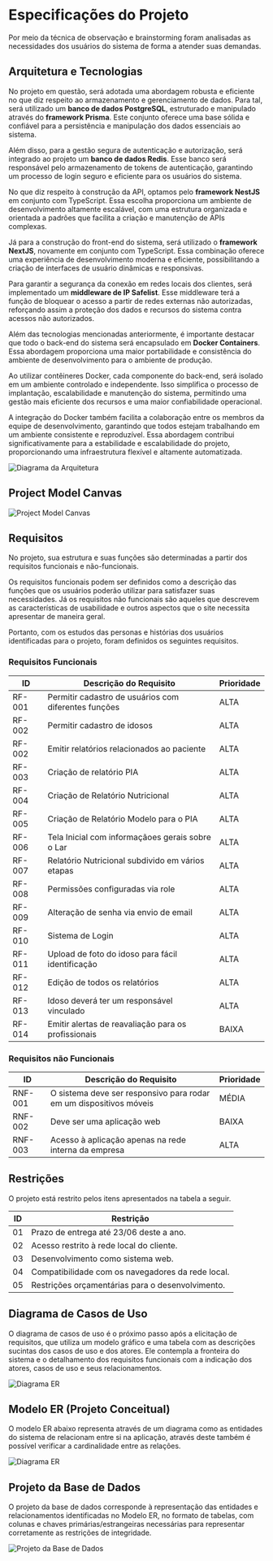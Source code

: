 # Especificações do Projeto

Por meio da técnica de observação e brainstorming foram analisadas as necessidades dos usuários do sistema de forma a atender suas demandas.

## Arquitetura e Tecnologias

No projeto em questão, será adotada uma abordagem robusta e eficiente no que diz respeito ao armazenamento e gerenciamento de dados. Para tal, será utilizado um **banco de dados PostgreSQL**, estruturado e manipulado através do **framework Prisma**. Este conjunto oferece uma base sólida e confiável para a persistência e manipulação dos dados essenciais ao sistema.

Além disso, para a gestão segura de autenticação e autorização, será integrado ao projeto um **banco de dados Redis**. Esse banco será responsável pelo armazenamento de tokens de autenticação, garantindo um processo de login seguro e eficiente para os usuários do sistema.

No que diz respeito à construção da API, optamos pelo **framework NestJS** em conjunto com TypeScript. Essa escolha proporciona um ambiente de desenvolvimento altamente escalável, com uma estrutura organizada e orientada a padrões que facilita a criação e manutenção de APIs complexas.

Já para a construção do front-end do sistema, será utilizado o **framework NextJS**, novamente em conjunto com TypeScript. Essa combinação oferece uma experiência de desenvolvimento moderna e eficiente, possibilitando a criação de interfaces de usuário dinâmicas e responsivas.

Para garantir a segurança da conexão em redes locais dos clientes, será implementado um **middleware de IP Safelist**. Esse middleware terá a função de bloquear o acesso a partir de redes externas não autorizadas, reforçando assim a proteção dos dados e recursos do sistema contra acessos não autorizados.

Além das tecnologias mencionadas anteriormente, é importante destacar que todo o back-end do sistema será encapsulado em **Docker Containers**. Essa abordagem proporciona uma maior portabilidade e consistência do ambiente de desenvolvimento para o ambiente de produção.

Ao utilizar contêineres Docker, cada componente do back-end, será isolado em um ambiente controlado e independente. Isso simplifica o processo de implantação, escalabilidade e manutenção do sistema, permitindo uma gestão mais eficiente dos recursos e uma maior confiabilidade operacional.

A integração do Docker também facilita a colaboração entre os membros da equipe de desenvolvimento, garantindo que todos estejam trabalhando em um ambiente consistente e reproduzível. Essa abordagem contribui significativamente para a estabilidade e escalabilidade do projeto, proporcionando uma infraestrutura flexível e altamente automatizada.

![Diagrama da Arquitetura](img/diagrama-arquitetura.png)

## Project Model Canvas

![Project Model Canvas](img/project-model-canvas.png)

## Requisitos

No projeto, sua estrutura e suas funções são determinadas a partir dos requisitos funcionais e não-funcionais.

Os requisitos funcionais podem ser definidos como a descrição das funções que os usuários poderão utilizar para satisfazer suas necessidades. Já os requisitos não funcionais são aqueles que descrevem as características de usabilidade e outros aspectos que o site necessita apresentar de maneira geral.

Portanto, com os estudos das personas e histórias dos usuários identificadas para o projeto, foram definidos os seguintes requisitos.

### Requisitos Funcionais

| ID     | Descrição do Requisito                                | Prioridade |
| ------ | ----------------------------------------------------- | -----------|
| RF-001 | Permitir cadastro de usuários com diferentes funções  | ALTA       |
| RF-002 | Permitir cadastro de idosos                           | ALTA       |
| RF-002 | Emitir relatórios relacionados ao paciente            | ALTA       |
| RF-003 | Criação de relatório PIA                              | ALTA       |
| RF-004 | Criação de Relatório Nutricional                      | ALTA       |
| RF-005 | Criação de Relatório Modelo para o PIA                | ALTA       |
| RF-006 | Tela Inicial com informaçãoes gerais sobre o Lar      | ALTA       |
| RF-007 | Relatório Nutricional subdivido em vários etapas      | ALTA       |
| RF-008 | Permissões configuradas via role                      | ALTA       |
| RF-009 | Alteração de senha via envio de email                 | ALTA       |
| RF-010 | Sistema de Login                                      | ALTA       |
| RF-011 | Upload de foto do idoso para fácil identificação      | ALTA       |
| RF-012 | Edição de todos os relatórios                         | ALTA       |
| RF-013 | Idoso deverá ter um responsável vinculado             | ALTA       |
| RF-014 | Emitir alertas de reavaliação para os profissionais   | BAIXA      |


### Requisitos não Funcionais

| ID      | Descrição do Requisito                                            | Prioridade |
| ------- | ----------------------------------------------------------------- | ---------- |
| RNF-001 | O sistema deve ser responsivo para rodar em um dispositivos móveis| MÉDIA      |
| RNF-002 | Deve ser uma aplicação web                                        | BAIXA      |
| RNF-003 | Acesso à aplicação apenas na rede interna da empresa              | ALTA       |


## Restrições

O projeto está restrito pelos itens apresentados na tabela a seguir.

| ID  | Restrição                                             |
| --- | ----------------------------------------------------- |
| 01  | Prazo de entrega até 23/06 deste a ano.               |
| 02  | Acesso restrito à rede local do cliente.              |
| 03  | Desenvolvimento como sistema web.                     |
| 04  | Compatibilidade com os navegadores da rede local.     |
| 05  | Restrições orçamentárias para o desenvolvimento.      |

## Diagrama de Casos de Uso

O diagrama de casos de uso é o próximo passo após a elicitação de requisitos, que utiliza um modelo gráfico e uma tabela com as descrições sucintas dos casos de uso e dos atores. Ele contempla a fronteira do sistema e o detalhamento dos requisitos funcionais com a indicação dos atores, casos de uso e seus relacionamentos.

![Diagrama ER](img/modeloer.jpg)



## Modelo ER (Projeto Conceitual)

O modelo ER abaixo representa através de um diagrama como as entidades do sistema de relacionam entre si na aplicação, através deste também é possível verificar a cardinalidade entre as relações.

![Diagrama ER](img/updated_diagrama_er.png)

## Projeto da Base de Dados

O projeto da base de dados corresponde à representação das entidades e relacionamentos identificadas no Modelo ER, no formato de tabelas, com colunas e chaves primárias/estrangeiras necessárias para representar corretamente as restrições de integridade.

![Projeto da Base de Dados](img/updated_databse_tables.png)

